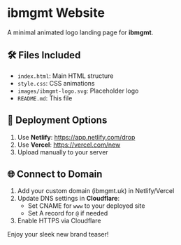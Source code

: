 # ibmgmt Website

A minimal animated logo landing page for **ibmgmt**.

## 🛠️ Files Included
- `index.html`: Main HTML structure
- `style.css`: CSS animations
- `images/ibmgmt-logo.svg`: Placeholder logo
- `README.md`: This file

## 🚀 Deployment Options
1. Use **Netlify**: https://app.netlify.com/drop 
2. Use **Vercel**: https://vercel.com/new 
3. Upload manually to your server

## 🌐 Connect to Domain
1. Add your custom domain (ibmgmt.uk) in Netlify/Vercel
2. Update DNS settings in **Cloudflare**:
   - Set CNAME for `www` to your deployed site
   - Set A record for `@` if needed
3. Enable HTTPS via Cloudflare

Enjoy your sleek new brand teaser!